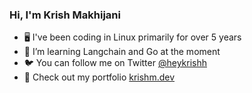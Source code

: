 ### Hi, I'm Krish Makhijani

- 🖥️ I've been coding in Linux primarily for over 5 years
- 👾 I’m learning Langchain and Go at the moment
- 🐦 You can follow me on Twitter [@heykrishh](https://twitter.com/heykrishh)
- 💼 Check out my portfolio [krishm.dev](https://krishm.dev)
